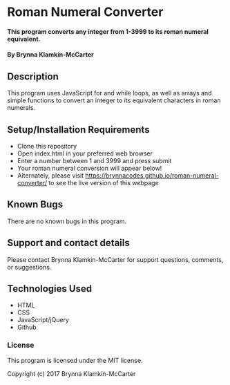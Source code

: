 # Roman Numeral Converter

#### This program converts any integer from 1-3999 to its roman numeral equivalent.

#### By Brynna Klamkin-McCarter

## Description
This program uses JavaScript for and while loops, as well as arrays and simple functions to convert an integer to its equivalent characters in roman numerals.

## Setup/Installation Requirements

* Clone this repository
* Open index.html in your preferred web browser
* Enter a number between 1 and 3999 and press submit
* Your roman numeral conversion will appear below!
* Alternately, please visit https://brynnacodes.github.io/roman-numeral-converter/ to see the live version of this webpage

## Known Bugs

There are no known bugs in this program.

## Support and contact details

 Please contact Brynna Klamkin-McCarter for support questions, comments, or suggestions.
 
## Technologies Used

* HTML
* CSS
* JavaScript/jQuery
* Github

### License

This program is licensed under the MIT license.

Copyright (c) 2017 Brynna Klamkin-McCarter
